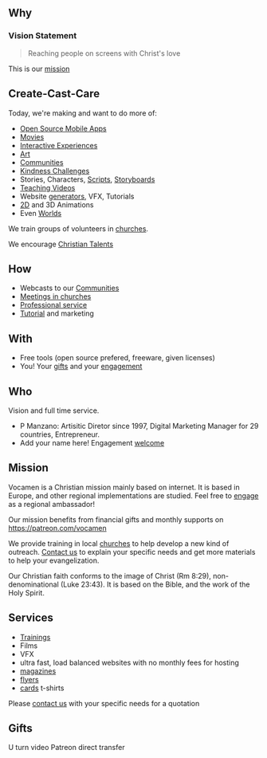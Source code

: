 
## Why 
### Vision Statement
> Reaching people on screens with Christ's love

This is our [mission]()

<a name="ccc"></a>
## Create-Cast-Care
Today, we're making and want to do more of:

- [Open Source Mobile Apps]()
- [Movies](storyboard)
- [Interactive Experiences](IF)
- [Art](poster)
- [Communities](discord)
- [Kindness Challenges]()
- Stories, Characters, [Scripts](youtube), [Storyboards](storyboard)
- [Teaching Videos](blender)
- Website [generators](http://www.vocamen.com/bible-topics/), VFX, Tutorials
- [2D](granny) and 3D Animations
- Even [Worlds]()

We train groups of volunteers in [churches]().

We encourage [Christian Talents]()

<a name="how"></a>
## How
* Webcasts to our [Communities]()
* [Meetings in churches]()
* [Professional service]()
* [Tutorial]() and marketing

## With
* Free tools (open source prefered, freeware, given licenses)
* You! Your [gifts]() and your [engagement]()

<a name="who"></a>
## Who
Vision and full time service.

- P Manzano:
Artisitic Diretor since 1997, Digital Marketing Manager for 29 countries, Entrepreneur.
- Add your name here! Engagement [welcome]()

<a name="mission"></a>
## Mission
Vocamen is a Christian mission mainly based on internet.
It is based in Europe, and other regional implementations are studied. 
Feel free to [engage](_includes/engage.md) as a regional ambassador!

Our mission benefits from financial gifts and monthly supports on https://patreon.com/vocamen

We provide training in local [churches]() to help develop a new kind of outreach. 
[Contact us](mailto:support@vocamen.com) to explain your specific needs and get more materials to help your evangelization.

Our Christian faith conforms to the image of Christ (Rm 8:29), non-denominational (Luke 23:43). It is based on the Bible, and the work of the Holy Spirit.


<a name="services"></a>
## Services
- [Trainings]()
- Films
- VFX
- ultra fast, load balanced websites with no monthly fees for hosting
- [magazines]()
- [flyers]()
- [cards]() t-shirts

Please [contact us](mailto:support@vocamen.com) with your specific needs for a quotation 

<a name="gifts"></a>
## Gifts
U turn video
Patreon
direct transfer